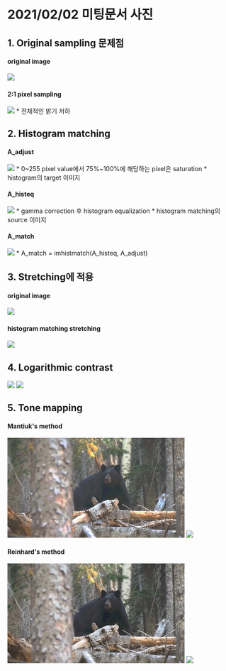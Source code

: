 # 2021/02/02 미팅문서 사진

## 1. Original sampling 문제점
#### original image
<img src = "./A.jpg">

#### 2:1 pixel sampling
<img src = "./A_resize.jpg">
 * 전체적인 밝기 저하


## 2. Histogram matching
#### A_adjust
<img src = "./A_adjust.jpg">
 * 0~255 pixel value에서 75%~100%에 해당하는 pixel은 saturation
 * histogram의 target 이미지

#### A_histeq
<img src = "./A_histeq.jpg">
 * gamma correction 후 histogram equalization
 * histogram matching의 source 이미지

#### A_match
<img src = "./A_match.jpg">
 * A_match = imhistmatch(A_histeq, A_adjust)


## 3. Stretching에 적용
#### original image
<img src = "./A.jpg">

#### histogram matching stretching
<img src = "./B.bmp">

## 4. Logarithmic contrast
<img src = "./original.bmp" width="400"> <img src = "./apadtivetonemapped.bmp" width="400">

## 5. Tone mapping
#### Mantiuk's method
<img src = "./ldr-Mantiuk_2.5_0.85_0.9.jpg" width="400"> <img src = "./apadtivetonemapped.bmp" width="400">

#### Reinhard's method
<img src = "./ldr-Reinhard_2.5_1.jpg" width="400"> <img src = "./apadtivetonemapped.bmp" width="400">
